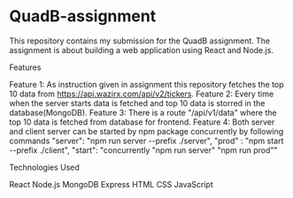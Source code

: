 # QuadB-assignment

This repository contains my submission for the QuadB assignment. The assignment is about building a web application using React and Node.js.

Features

Feature 1: As instruction given in assignment this repository fetches the top 10 data from https://api.wazirx.com/api/v2/tickers.
Feature 2: Every time when the server starts data is fetched and top 10 data is storred in the database(MongoDB).
Feature 3: There is a route "/api/v1/data" where the top 10 data is fetched from database for frontend.
Feature 4: Both server and client server can be started by npm package concurrently by following commands
    "server": "npm run server --prefix ./server",
    "prod" : "npm start --prefix ./client",
    "start": "concurrently \"npm run server\" \"npm run prod\""
    
    
Technologies Used

React
Node.js
MongoDB
Express
HTML
CSS
JavaScript
